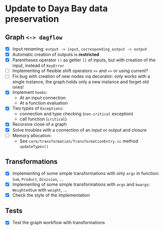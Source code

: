 # Update to Daya Bay data preservation

## Graph `<-> dagflow`

- [x] Input renaming: `output -> input`, `corresponding_output -> output`
- [x] Automatic creation of outputs is **restricted**
- [x] Parentheses operator `()` as getter `[]` of inputs, but with creation
of the input, instead of `KeyError`
- [ ] Implementing of flexible shift operators `>>` and `<<` or *using current*?
- [ ] Fix bug with creation of new nodes via decorator:
only works with a single instance, the graph holds only a new instance
and forget old ones!
- [x] Implement `hooks`:
  - At an input connection
  - At a function evaluation
- [x] Two types of `Exceptions`:
  - connection and type checking (`non-critical` exception)
  - call function (`critical`)
- [x] Recursive close of a graph
- [x] Solve troubles with a connection of an input or output and closure
- [ ] Memory allocation:
  - See `core/transformation/TransformationEntry.cc` method `updateTypes()`

## Transformations

- [x] Implementing of some simple transformations with only `args` in function:
`Sum`, `Product`, `Division`, ...
- [x] Implementing of some simple transformations with `args` and `kwargs`:
`WeightedSum` with `weight`, ...
- [x] Check the style of the implementation

## Tests

- [x] Test the graph workflow with transformations
